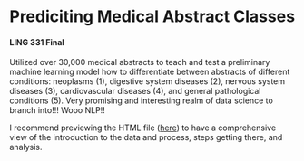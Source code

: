 # Prediciting Medical Abstract Classes
#### LING 331 Final

Utilized over 30,000 medical abstracts to teach and test a preliminary machine learning model how to differentiate between abstracts of different conditions: neoplasms (1), digestive system diseases (2), nervous system diseases (3), cardiovascular diseases (4), and general pathological conditions (5). Very promising and interesting realm of data science to branch into!!! Wooo NLP!!

I recommend previewing the HTML file ([here](https://htmlpreview.github.io/?https://github.com/sammymustafa/text_processing/blob/main/final.html)) to have a comprehensive view of the introduction to the data and process, steps getting there, and analysis. 
